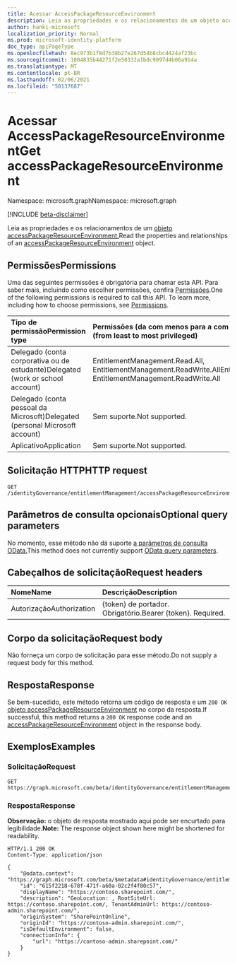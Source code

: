 ```yaml
---
title: Acessar AccessPackageResourceEnvironment
description: Leia as propriedades e os relacionamentos de um objeto accessPackageResourceEnvironment.
author: hanki-microsoft
localization_priority: Normal
ms.prod: microsoft-identity-platform
doc_type: apiPageType
ms.openlocfilehash: 8ec973b1f8d7b38b27e267d54b8cbcd424af23bc
ms.sourcegitcommit: 1004835b44271f2e50332a1bdc9097d4b06a914a
ms.translationtype: MT
ms.contentlocale: pt-BR
ms.lasthandoff: 02/06/2021
ms.locfileid: "50137687"
---
```

# <a name="get-accesspackageresourceenvironment"></a><span data-ttu-id="533f3-103">Acessar AccessPackageResourceEnvironment</span><span class="sxs-lookup"><span data-stu-id="533f3-103">Get accessPackageResourceEnvironment</span></span>
<span data-ttu-id="533f3-104">Namespace: microsoft.graph</span><span class="sxs-lookup"><span data-stu-id="533f3-104">Namespace: microsoft.graph</span></span>

[!INCLUDE [beta-disclaimer](../../includes/beta-disclaimer.md)]

<span data-ttu-id="533f3-105">Leia as propriedades e os relacionamentos de um [objeto accessPackageResourceEnvironment.](../resources/accesspackageresourceenvironment.md)</span><span class="sxs-lookup"><span data-stu-id="533f3-105">Read the properties and relationships of an [accessPackageResourceEnvironment](../resources/accesspackageresourceenvironment.md) object.</span></span>

## <a name="permissions"></a><span data-ttu-id="533f3-106">Permissões</span><span class="sxs-lookup"><span data-stu-id="533f3-106">Permissions</span></span>
<span data-ttu-id="533f3-p101">Uma das seguintes permissões é obrigatória para chamar esta API. Para saber mais, incluindo como escolher permissões, confira [Permissões](/graph/permissions-reference).</span><span class="sxs-lookup"><span data-stu-id="533f3-p101">One of the following permissions is required to call this API. To learn more, including how to choose permissions, see [Permissions](/graph/permissions-reference).</span></span>

|<span data-ttu-id="533f3-109">Tipo de permissão</span><span class="sxs-lookup"><span data-stu-id="533f3-109">Permission type</span></span>|<span data-ttu-id="533f3-110">Permissões (da com menos para a com mais privilégios)</span><span class="sxs-lookup"><span data-stu-id="533f3-110">Permissions (from least to most privileged)</span></span>|
|:---|:---|
|<span data-ttu-id="533f3-111">Delegado (conta corporativa ou de estudante)</span><span class="sxs-lookup"><span data-stu-id="533f3-111">Delegated (work or school account)</span></span>|<span data-ttu-id="533f3-112">EntitlementManagement.Read.All, EntitlementManagement.ReadWrite.All</span><span class="sxs-lookup"><span data-stu-id="533f3-112">EntitlementManagement.Read.All, EntitlementManagement.ReadWrite.All</span></span>|
|<span data-ttu-id="533f3-113">Delegado (conta pessoal da Microsoft)</span><span class="sxs-lookup"><span data-stu-id="533f3-113">Delegated (personal Microsoft account)</span></span>|<span data-ttu-id="533f3-114">Sem suporte.</span><span class="sxs-lookup"><span data-stu-id="533f3-114">Not supported.</span></span>|
|<span data-ttu-id="533f3-115">Aplicativo</span><span class="sxs-lookup"><span data-stu-id="533f3-115">Application</span></span>|<span data-ttu-id="533f3-116">Sem suporte.</span><span class="sxs-lookup"><span data-stu-id="533f3-116">Not supported.</span></span>|

## <a name="http-request"></a><span data-ttu-id="533f3-117">Solicitação HTTP</span><span class="sxs-lookup"><span data-stu-id="533f3-117">HTTP request</span></span>

<!-- {
  "blockType": "ignored"
}
-->
``` http
GET /identityGovernance/entitlementManagement/accessPackageResourceEnvironments/{accessPackageResourceEnvironmentId}
```

## <a name="optional-query-parameters"></a><span data-ttu-id="533f3-118">Parâmetros de consulta opcionais</span><span class="sxs-lookup"><span data-stu-id="533f3-118">Optional query parameters</span></span>
<span data-ttu-id="533f3-119">No momento, esse método não dá suporte [a parâmetros de consulta OData.](/graph/query-parameters)</span><span class="sxs-lookup"><span data-stu-id="533f3-119">This method does not currently support [OData query parameters](/graph/query-parameters).</span></span>

## <a name="request-headers"></a><span data-ttu-id="533f3-120">Cabeçalhos de solicitação</span><span class="sxs-lookup"><span data-stu-id="533f3-120">Request headers</span></span>
|<span data-ttu-id="533f3-121">Nome</span><span class="sxs-lookup"><span data-stu-id="533f3-121">Name</span></span>|<span data-ttu-id="533f3-122">Descrição</span><span class="sxs-lookup"><span data-stu-id="533f3-122">Description</span></span>|
|:---|:---|
|<span data-ttu-id="533f3-123">Autorização</span><span class="sxs-lookup"><span data-stu-id="533f3-123">Authorization</span></span>|<span data-ttu-id="533f3-p102">{token} de portador. Obrigatório.</span><span class="sxs-lookup"><span data-stu-id="533f3-p102">Bearer {token}. Required.</span></span>|

## <a name="request-body"></a><span data-ttu-id="533f3-126">Corpo da solicitação</span><span class="sxs-lookup"><span data-stu-id="533f3-126">Request body</span></span>
<span data-ttu-id="533f3-127">Não forneça um corpo de solicitação para esse método.</span><span class="sxs-lookup"><span data-stu-id="533f3-127">Do not supply a request body for this method.</span></span>

## <a name="response"></a><span data-ttu-id="533f3-128">Resposta</span><span class="sxs-lookup"><span data-stu-id="533f3-128">Response</span></span>

<span data-ttu-id="533f3-129">Se bem-sucedido, este método retorna um código de resposta e um `200 OK` [objeto accessPackageResourceEnvironment](../resources/accesspackageresourceenvironment.md) no corpo da resposta.</span><span class="sxs-lookup"><span data-stu-id="533f3-129">If successful, this method returns a `200 OK` response code and an [accessPackageResourceEnvironment](../resources/accesspackageresourceenvironment.md) object in the response body.</span></span>

## <a name="examples"></a><span data-ttu-id="533f3-130">Exemplos</span><span class="sxs-lookup"><span data-stu-id="533f3-130">Examples</span></span>

### <a name="request"></a><span data-ttu-id="533f3-131">Solicitação</span><span class="sxs-lookup"><span data-stu-id="533f3-131">Request</span></span>
<!-- {
  "blockType": "request",
  "name": "get_accesspackageresourceenvironment"
}
-->
``` http
GET https://graph.microsoft.com/beta/identityGovernance/entitlementManagement/accessPackageResourceEnvironments/{accessPackageResourceEnvironmentId}
```


### <a name="response"></a><span data-ttu-id="533f3-132">Resposta</span><span class="sxs-lookup"><span data-stu-id="533f3-132">Response</span></span>
<span data-ttu-id="533f3-133">**Observação:** o objeto de resposta mostrado aqui pode ser encurtado para legibilidade.</span><span class="sxs-lookup"><span data-stu-id="533f3-133">**Note:** The response object shown here might be shortened for readability.</span></span>
<!-- {
  "blockType": "response",
  "truncated": true,
  "@odata.type": "microsoft.graph.accessPackageResourceEnvironment"
}
-->
``` http
HTTP/1.1 200 OK
Content-Type: application/json

{
    "@odata.context": "https://graph.microsoft.com/beta/$metadata#identityGovernance/entitlementManagement/accessPackageResourceEnvironments/$entity",
    "id": "615f2218-678f-471f-a60a-02c2f4f80c57",
    "displayName": "https://contoso.sharepoint.com/",
    "description": "GeoLocation: , RootSiteUrl: https://contoso.sharepoint.com/, TenantAdminUrl: https://contoso-admin.sharepoint.com/",
    "originSystem": "SharePointOnline",
    "originId": "https://contoso-admin.sharepoint.com/",
    "isDefaultEnvironment": false,
    "connectionInfo": {
        "url": "https://contoso-admin.sharepoint.com/"
    }
}
```

